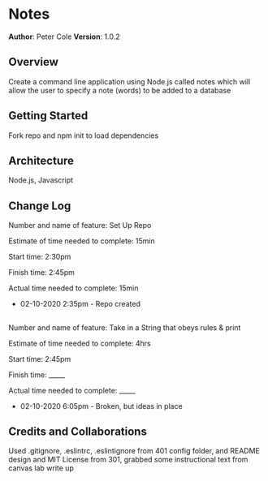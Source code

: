 # Notes

**Author**: Peter Cole
**Version**: 1.0.2

## Overview
Create a command line application using Node.js called notes which will allow the user to specify a note (words) to be added to a database  

## Getting Started
Fork repo and npm init to load dependencies  

## Architecture
Node.js, Javascript  

## Change Log

Number and name of feature: Set Up Repo

Estimate of time needed to complete: 15min  

Start time: 2:30pm  

Finish time: 2:45pm  

Actual time needed to complete: 15min  

- 02-10-2020 2:35pm - Repo created

## 

Number and name of feature: Take in a String that obeys rules & print  

Estimate of time needed to complete: 4hrs  

Start time: 2:45pm  

Finish time: _____  

Actual time needed to complete: _____  

- 02-10-2020 6:05pm - Broken, but ideas in place

## Credits and Collaborations
Used .gitignore, .eslintrc, .eslintignore from 401 config folder, and README design and MIT License from 301, grabbed some instructional text from canvas lab write up
